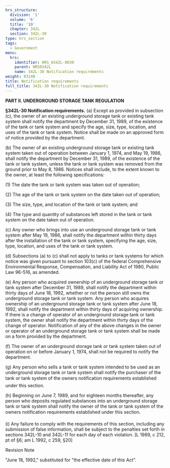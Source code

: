 ```yaml
---
hrs_structure:
  division: '1'
  volume: '6'
  title: '19'
  chapter: 342L
  section: 342L-30
type: hrs_section
tags:
  - Government
menu:
  hrs:
    identifier: HRS_0342L-0030
    parent: HRS0342L
    name: 342L-30 Notification requirements
weight: 83140
title: Notification requirements
full_title: 342L-30 Notification requirements
---
```

**PART II. UNDERGROUND STORAGE TANK REGULATION**

**§342L-30 Notification requirements.** (a) Except as provided in subsection (c), the owner of an existing underground storage tank or existing tank system shall notify the department by December 31, 1989, of the existence of the tank or tank system and specify the age, size, type, location, and uses of the tank or tank system. Notice shall be made on an approved form of notice provided by the department.

(b) The owner of an existing underground storage tank or existing tank system taken out of operation between January 1, 1974, and May 19, 1986, shall notify the department by December 31, 1989, of the existence of the tank or tank system, unless the tank or tank system was removed from the ground prior to May 8, 1986\. Notices shall include, to the extent known to the owner, at least the following specifications:

(1) The date the tank or tank system was taken out of operation;

(2) The age of the tank or tank system on the date taken out of operation;

(3) The size, type, and location of the tank or tank system; and

(4) The type and quantity of substances left stored in the tank or tank system on the date taken out of operation.

(c) Any owner who brings into use an underground storage tank or tank system after May 19, 1986, shall notify the department within thirty days after the installation of the tank or tank system, specifying the age, size, type, location, and uses of the tank or tank system.

(d) Subsections (a) to (c) shall not apply to tanks or tank systems for which notice was given pursuant to section 103(c) of the federal Comprehensive Environmental Response, Compensation, and Liability Act of 1980, Public Law 96-516, as amended.

(e) Any person who acquired ownership of an underground storage tank or tank system after December 31, 1989, shall notify the department within thirty days of June 18, 1992, whether or not the person still owns the underground storage tank or tank system. Any person who acquires ownership of an underground storage tank or tank system after June 18, 1992, shall notify the department within thirty days of acquiring ownership. If there is a change of operator of an underground storage tank or tank system, the owner shall notify the department within thirty days of the change of operator. Notification of any of the above changes in the owner or operator of an underground storage tank or tank system shall be made on a form provided by the department.

(f) The owner of an underground storage tank or tank system taken out of operation on or before January 1, 1974, shall not be required to notify the department.

(g) Any person who sells a tank or tank system intended to be used as an underground storage tank or tank system shall notify the purchaser of the tank or tank system of the owners notification requirements established under this section.

(h) Beginning on June 7, 1989, and for eighteen months thereafter, any person who deposits regulated substances into an underground storage tank or tank system shall notify the owner of the tank or tank system of the owners notification requirements established under this section.

(i) Any failure to comply with the requirements of this section, including any submission of false information, shall be subject to the penalties set forth in sections 342L-10 and 342L-11 for each day of each violation. [L 1989, c 212, pt of §6; am L 1992, c 259, §20]

Revision Note

"June 18, 1992," substituted for "the effective date of this Act".